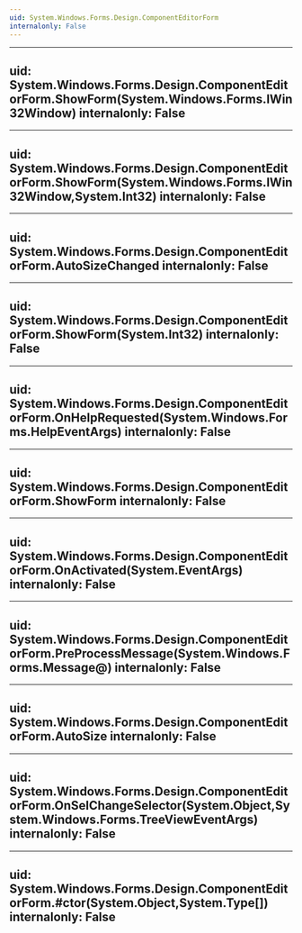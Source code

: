 ```yaml
---
uid: System.Windows.Forms.Design.ComponentEditorForm
internalonly: False
---
```


---
uid: System.Windows.Forms.Design.ComponentEditorForm.ShowForm(System.Windows.Forms.IWin32Window)
internalonly: False
---

---
uid: System.Windows.Forms.Design.ComponentEditorForm.ShowForm(System.Windows.Forms.IWin32Window,System.Int32)
internalonly: False
---

---
uid: System.Windows.Forms.Design.ComponentEditorForm.AutoSizeChanged
internalonly: False
---

---
uid: System.Windows.Forms.Design.ComponentEditorForm.ShowForm(System.Int32)
internalonly: False
---

---
uid: System.Windows.Forms.Design.ComponentEditorForm.OnHelpRequested(System.Windows.Forms.HelpEventArgs)
internalonly: False
---

---
uid: System.Windows.Forms.Design.ComponentEditorForm.ShowForm
internalonly: False
---

---
uid: System.Windows.Forms.Design.ComponentEditorForm.OnActivated(System.EventArgs)
internalonly: False
---

---
uid: System.Windows.Forms.Design.ComponentEditorForm.PreProcessMessage(System.Windows.Forms.Message@)
internalonly: False
---

---
uid: System.Windows.Forms.Design.ComponentEditorForm.AutoSize
internalonly: False
---

---
uid: System.Windows.Forms.Design.ComponentEditorForm.OnSelChangeSelector(System.Object,System.Windows.Forms.TreeViewEventArgs)
internalonly: False
---

---
uid: System.Windows.Forms.Design.ComponentEditorForm.#ctor(System.Object,System.Type[])
internalonly: False
---
